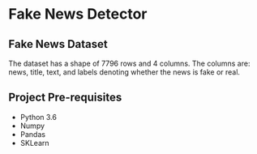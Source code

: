 # Fake News Detector

## Fake News Dataset

The dataset has a shape of 7796 rows and 4 columns. The columns are: news, title, text, and labels denoting whether the news is fake or real.

## Project Pre-requisites

- Python 3.6
- Numpy
- Pandas
- SKLearn
